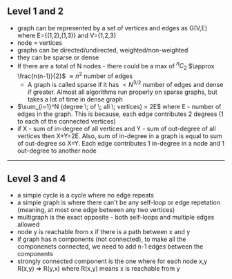 ## Level 1 and 2

- graph can be represented by a set of vertices and edges as G(V,E) where E={(1,2),(1,3)} and V={1,2,3}
- node = vertices
- graphs can be directed/undirected, weighted/non-weighted
- they can be sparse or dense
- If there are a total of N nodes - there could be a max of ${}^nC_2$ $\approx \frac{n(n-1)}{2}$ $\approx n^2$ number of edges
    - A graph is called sparse if it has $< N^{3/2}$ number of edges and dense if greater. Almost all algorithms run properly on sparse graphs, but takes a lot of time in dense graph
- $\sum_{i=1}^N (degree \; of \; all \; vertices) = 2E$ where E - number of edges in the graph. This is because, each edge contributes 2 degrees (1 to each of the connected vertices)
- if X - sum of in-degree of all vertices and Y - sum of out-degree of all vertices then X+Y=2E. Also, sum of in-degree in a graph is equal to sum of out-degree so X=Y. Each edge contributes 1 in-degree in a node and 1 out-degree to another node

---

## Level 3 and 4

- a simple cycle is a cycle where no edge repeats
- a simple graph is where there can't be any self-loop or edge repetation (meaning, at most one edge between any two vertices)
- multigraph is the exact opposite - both self-loops and multiple edges allowed 
- node y is reachable from x if there is a path between x and y
- if graph has n components (not connected), to make all the componenets connected, we need to add n-1 edges between the components
- strongly connected component is the one where for each node x,y R(x,y) => R(y,x) where R(x,y) means x is reachable from y
